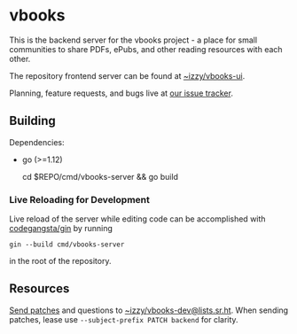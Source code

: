 # vbooks

This is the backend server for the vbooks project - a place for small 
communities to share PDFs, ePubs, and other reading resources with each other.

The repository frontend server can be found at 
[~izzy/vbooks-ui](https://git.sr.ht/~izzy/vbooks-ui).

Planning, feature requests, and bugs live at 
[our issue tracker](https://todo.sr.ht/~izzy/vbooks).


## Building

Dependencies:
* go (>=1.12)

    cd $REPO/cmd/vbooks-server && go build

### Live Reloading for Development

Live reload of the server while editing code can be accomplished with
[codegangsta/gin](https://github.com/codegangsta/gin) by running

    gin --build cmd/vbooks-server

in the root of the repository.

## Resources

[Send patches](https://git-send-email.io/) and questions to
[~izzy/vbooks-dev@lists.sr.ht](https://lists.sr.ht/~izzy/vbooks-dev). When 
sending patches, lease use `--subject-prefix PATCH backend` for clarity.
